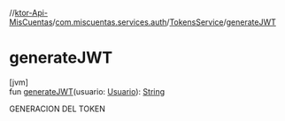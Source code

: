 //[ktor-Api-MisCuentas](../../../index.md)/[com.miscuentas.services.auth](../index.md)/[TokensService](index.md)/[generateJWT](generate-j-w-t.md)

# generateJWT

[jvm]\
fun [generateJWT](generate-j-w-t.md)(usuario: [Usuario](../../com.miscuentas.models/-usuario/index.md)): [String](https://kotlinlang.org/api/latest/jvm/stdlib/kotlin/-string/index.html)

GENERACION DEL TOKEN
